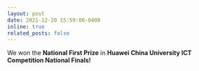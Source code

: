 ```yaml
---
layout: post
date: 2021-12-20 15:59:00-0400
inline: true
related_posts: false
---
```


We won the **National First Prize** in **Huawei China University ICT Competition National Finals!**